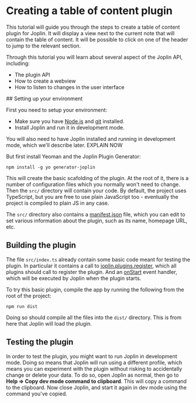 # Creating a table of content plugin

This tutorial will guide you through the steps to create a table of content plugin for Joplin. It will display a view next to the current note that will contain the table of content. It will be possible to click on one of the header to jump to the relevant section.

Through this tutorial you will learn about several aspect of the Joplin API, including:

- The plugin API
- How to create a webview
- How to listen to changes in the user interface

## Setting up your environment

First you need to setup your environment:

- Make sure you have [Node.js]() and [git]() installed.
- Install Joplin and run it in development mode.


You will also need to have Joplin installed and running in development mode, which we'll describe later. EXPLAIN NOW

But first install Yeoman and the Joplin Plugin Generator:

	npm install -g yo generator-joplin

This will create the basic scafolding of the plugin. At the root of it, there is a number of configuration files which you normally won't need to change. Then the `src/` directory will contain your code. By default, the project uses TypeScript, but you are free to use plain JavaScript too - eventually the project is compiled to plain JS in any case.

The `src/` directory also contains a [manifest.json]() file, which you can edit to set various information about the plugin, such as its name, homepage URL, etc.

## Building the plugin

The file `src/index.ts` already contain some basic code meant for testing the plugin. In particular it contains a call to [joplin.plugins.register](), which all plugins should call to register the plugin. And an [onStart]() event handler, which will be executed by Joplin when the plugin starts.

To try this basic plugin, compile the app by running the following from the root of the project:

	npm run dist

Doing so should compile all the files into the `dist/` directory. This is from here that Joplin will load the plugin.

## Testing the plugin

In order to test the plugin, you might want to run Joplin in development mode. Doing so means that Joplin will run using a different profile, which means you can experiment with the plugin without risking to accidentally change or delete your data. To do so, open Joplin as normal, then go to **Help => Copy dev mode command to clipboard**. This will copy a command to the clipboard. Now close Joplin, and start it again in dev mode using the command you've copied.

